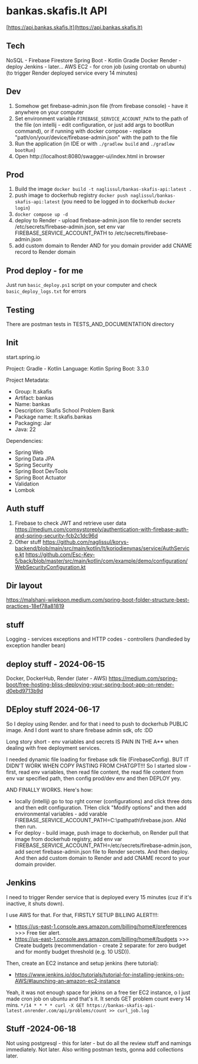 # bankas.skafis.lt API
[https://api.bankas.skafis.lt](https://api.bankas.skafis.lt)

## Tech
NoSQL - Firebase Firestore
Spring Boot - Kotlin
Gradle
Docker
Render - deploy
Jenkins - later...
AWS EC2 - for cron job (using crontab on ubuntu) (to trigger Render deployed service every 14 minutes)

## Dev
1. Somehow get firebase-admin.json file (from firebase console) - have it anywhere on your computer
2. Set environment variable `FIREBASE_SERVICE_ACCOUNT_PATH` to the path of the file (on intellij - edit configuration, or just add args to bootRun command), or if running with docker compose - replace "path/on/your/device/firebase-admin.json" with the path to the file
3. Run the application (in IDE or with `./gradlew build` and `./gradlew bootRun`)
4. Open http://localhost:8080/swagger-ui/index.html in browser

## Prod
1. Build the image `docker build -t naglissul/bankas-skafis-api:latest .`
2. push image to dockerhub registry `docker push naglissul/bankas-skafis-api:latest` (you need to be logged in to dockerhub `docker login`)
3. `docker compose up -d`
4. deploy to Render - upload firebase-admin.json file to render secrets /etc/secrets/firebase-admin.json, set env var FIREBASE_SERVICE_ACCOUNT_PATH to /etc/secrets/firebase-admin.json
5. add custom domain to Render AND for you domain provider add CNAME record to Render domain

## Prod deploy - for me
Just run `basic_deploy.ps1` script on your computer and check `basic_deploy_logs.txt` for errors

## Testing
There are postman tests in TESTS_AND_DOCUMENTATION directory

## Init
start.spring.io

Project: Gradle - Kotlin
Language: Kotlin
Spring Boot: 3.3.0

Project Metadata:
- Group: lt.skafis
- Artifact: bankas
- Name: bankas
- Description: Skafis School Problem Bank
- Package name: lt.skafis.bankas
- Packaging: Jar
- Java: 22

Dependencies:
- Spring Web
- Spring Data JPA
- Spring Security
- Spring Boot DevTools
- Spring Boot Actuator
- Validation
- Lombok

## Auth stuff
1. Firebase to check JWT and retrieve user data
https://medium.com/comsystoreply/authentication-with-firebase-auth-and-spring-security-fcb2c1dc96d
2. Other stuff
https://github.com/naglissul/korys-backend/blob/main/src/main/kotlin/lt/koriodienynas/service/AuthService.kt
https://github.com/Esc-Key-5/back/blob/master/src/main/kotlin/com/example/demo/configuration/WebSecurityConfiguration.kt

## Dir layout
https://malshani-wijekoon.medium.com/spring-boot-folder-structure-best-practices-18ef78a81819

## stuff
Logging - services
exceptions and HTTP codes - controllers (handleded by exception handler bean)

## deploy stuff - 2024-06-15
Docker, DockerHub, Render (later - AWS)
https://medium.com/spring-boot/free-hosting-bliss-deploying-your-spring-boot-app-on-render-d0ebd9713b9d

## DEploy stuff 2024-06-17
So I deploy using Render. and for that i need to push to dockerhub PUBLIC image. And I dont want to share firebase admin sdk, ofc :DD 

Long story short - env variables and secrets IS PAIN IN THE A** when dealing with free deployment services.

I needed dynamic file loading for firebase sdk file (FirebaseConfig). BUT IT DIDN'T WORK WHEN COPY PASTING FROM CHATGPT!!! So I started slow - first, read env variables, then read file content, the read file content from env var specified path, then config prod/dev env and then DEPLOY yey.

AND FINALLY WORKS. Here's how: 
- locally (intellij) go to top rght corner (configurations) and click three dots and then edit configuration. THen click "Modify options" and then add environmental variables - add varable FIREBASE_SERVICE_ACCOUNT_PATH=C:\pathpath\firebase.json. ANd then run.
- For deploy - build image, push image to dockerhub, on Render pull that image from dockerhub registry, add env var FIREBASE_SERVICE_ACCOUNT_PATH=/etc/secrets/firebase-admin.json, add secret firebase-admin.json file to Render secrets. And then deploy. And then add custom domain to Render and add CNAME record to your domain provider.

## Jenkins
I need to trigger Render service that is deployed every 15 minutes (cuz if it's inactive, it shuts down).

I use AWS for that. For that, FIRSTLY SETUP BILLING ALERT!!!:
- https://us-east-1.console.aws.amazon.com/billing/home#/preferences >>> Free tier alert.
- https://us-east-1.console.aws.amazon.com/billing/home#/budgets >>> Create budgets (recommendation - create 2 separate: for zero budget and for montly budget threshold (e.g. 10 USD)).

Then, create an EC2 instance and setup jenkins (here tutorial):
- https://www.jenkins.io/doc/tutorials/tutorial-for-installing-jenkins-on-AWS/#launching-an-amazon-ec2-instance

Yeah, it was not enough space for jekins on a free tier EC2 instance, o I just made cron job on ubuntu and that's it. It sends GET problem count every 14 mins.
`*/14 * * * * curl -X GET https://bankas-skafis-api-latest.onrender.com/api/problems/count >> curl_job.log`

## Stuff -2024-06-18
Not using postgresql - this for later - but do all the review stuff and namings immediately. Not later. Also writing postman tests, gonna add collections later. 

